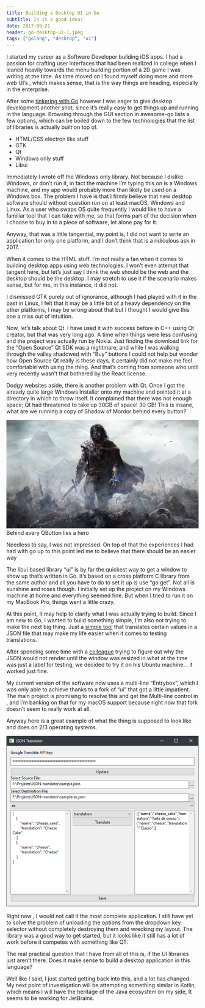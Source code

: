```yaml
---
title: Building a Desktop UI in Go
subtitle: Is it a good idea?
date: 2017-09-21
header: go-desktop-ui-1.jpeg
tags: ["golang", "desktop", "ui"]
---
```


I started my career as a Software Developer building iOS apps. I had a passion for crafting user interfaces that had been realized in college when I leaned heavily towards the menu building portion of a 2D game I was writing at the time. As time moved on I found myself doing more and more web UI’s , which makes sense, that is the way things are heading, especially in the enterprise.

After some [tinkering with Go](https://medium.com/from-the-couch/adventures-in-go-ba217c29b51d) however I was eager to give desktop development another shot, since it’s really easy to get things up and running in the language. Browsing through the GUI section in awesome-go lists a few options, which can be boiled down to the few technologies that the list of libraries is actually built on top of.

- HTML/CSS electron like stuff
- GTK
- Qt
- Windows only stuff
- Libui

Immediately I wrote off the Windows only library. Not because I dislike Windows, or don’t run it, in fact the machine I’m typing this on is a Windows machine, and my app would probably more than likely be used on a Windows box. The problem I have is that I firmly believe that new desktop software should without question run on at least macOS, Windows and Linux. As a user who swaps OS quite frequently I would like to have a familiar tool that I can take with me, so that forms part of the decision when I choose to buy in to a piece of software, let alone pay for it.

Anyway, that was a little tangential, my point is, I did not want to write an application for only one platform, and I don’t think that is a ridiculous ask in 2017.

When it comes to the HTML stuff. I’m not really a fan when it comes to building desktop apps using web technologies. I won’t even attempt that tangent here, but let’s just say I think the web should be the web and the desktop should be the desktop. I may stretch to use it if the scenario makes sense, but for me, in this instance, it did not.

I dismissed GTK purely out of ignorance, although I had played with it in the past in Linux, I felt that it may be a little bit of a heavy dependency on the other platforms, I may be wrong about that but I thought I would give this one a miss out of intuition.

Now, let’s talk about Qt. I have used it with success before in C++ using Qt creator, but that was very long ago. A time when things were less confusing and the project was actually run by Nokia. Just finding the download link for the “Open Source” Qt SDK was a nightmare, and while I was walking through the valley shadowed with “Buy” buttons I could not help but wonder how Open Source Qt really is these days, it certainly did not make me feel comfortable with using the thing. And that’s coming from someone who until very recently wasn’t that bothered by the React license.

Dodgy websites aside, there is another problem with Qt. Once I got the already quite large Windows Installer onto my machine and pointed it at a directory in which to throw itself. It complained that there was not enough space; Qt had threatened to take up 30GB of space! 30 GB! This is insane, what are we running a copy of Shadow of Mordor behind every button?


>
![Lotr](go-desktop-ui-2.jpeg)
Behind every QButton lies a hero


Needless to say, I was not impressed. On top of that the experiences I had had with go up to this point led me to believe that there should be an easier way

The libui based library “ui” is by far the quickest way to get a window to show up that’s written in Go. It’s based on a cross platform C library from the same author and all you have to do to set it up is use “go get”. Not all is sunshine and roses though. I initially set up the project on my Windows machine at home and everything seemed fine. But when I tried to run it on my MacBook Pro, things went a little crazy.

At this point, it may help to clarify what I was actually trying to build. Since I am new to Go, I wanted to build something simple, I’m also not trying to make the next big thing. Just a [simple tool](https://github.com/divanvisagie/json-translator) that translates certain values in a JSON file that may make my life easier when it comes to testing translations.

After spending some time with a [colleague](https://medium.com/@stvndall) trying to figure out why the JSON would not render until the window was resized in what at the time was just a label for testing, we decided to try it on his Ubuntu machine… it worked just fine.

My current version of the software now uses a multi-line “Entrybox”, which I was only able to achieve thanks to a fork of “ui” that got a little impatient. The main project is promising to resolve this and get the Multi-line control in , and I’m banking on that for my macOS support because right now that fork doesn’t seem to really work at all.

Anyway here is a great example of what the thing is supposed to look like and does on 2/3 operating systems.

![Screenshot](go-desktop-ui-3.png)

Right now , I would not call it the most complete application. I still have yet to solve the problem of unloading the options from the dropdown key selector without completely destroying them and wrecking my layout. The library was a good way to get started, but it looks like it still has a lot of work before it competes with something like QT.

The real practical question that I have from all of this is, if the UI libraries just aren’t there. Does it make sense to build a desktop application in this language?

Well like I said, I just started getting back into this, and a lot has changed. My next point of investigation will be attempting something similar in Kotlin, which means I will have the heritage of the Java ecosystem on my side, It seems to be working for JetBrains.